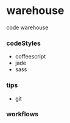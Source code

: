 warehouse
=========

code warehouse

### codeStyles  
- coffeescript  
- jade  
- sass  

### tips
- git

### workflows

